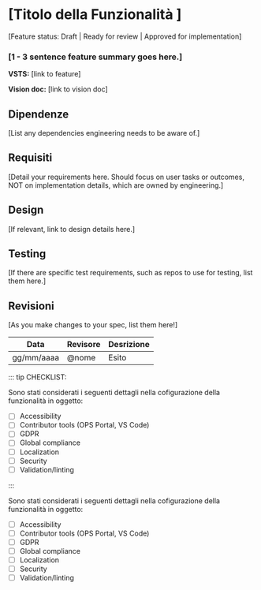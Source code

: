 # [Titolo della Funzionalità ] <Badge text="Bozza" type="tip"/> <Badge text="In Revisione" type="warning"/> <Badge text="Approvata" type="success"/> 




[Feature status: Draft | Ready for review | Approved for implementation]

### [1 - 3 sentence feature summary goes here.]

**VSTS:** [link to feature]

**Vision doc:** [link to vision doc]

## Dipendenze

[List any dependencies engineering needs to be aware of.]

## Requisiti

[Detail your requirements here. Should focus on user tasks or outcomes, NOT on implementation details, which are owned by engineering.]

## Design

[If relevant, link to design details here.]

## Testing

[If there are specific test requirements, such as repos to use for testing, list them here.]

## Revisioni

[As you make changes to your spec, list them here!]

| Data | Revisore |Desrizione | 
| ---- | -------- | ----- |
| gg/mm/aaaa | @nome | Esito | 



::: tip CHECKLIST: 

 Sono stati considerati i seguenti dettagli nella cofigurazione della funzionalità in oggetto:

- [ ] Accessibility
- [ ] Contributor tools (OPS Portal, VS Code)
- [ ] GDPR
- [ ] Global compliance
- [ ] Localization
- [ ] Security
- [ ] Validation/linting

:::



Sono stati considerati i seguenti dettagli nella cofigurazione della funzionalità in oggetto:   

- [ ] Accessibility
- [ ] Contributor tools (OPS Portal, VS Code)
- [ ] GDPR
- [ ] Global compliance
- [ ] Localization
- [ ] Security
- [ ] Validation/linting
